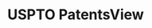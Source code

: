 ---
layout: default
bigquery: https://console.cloud.google.com/bigquery?p=patents-public-data&d=patentsview&page=dataset
citation: Attribution should be given to PatentsView for use, distribution, or derivative
  works.
code: https://github.com/CSSIP-AIR/PatentsView-Code-Snippets/
contributors: USPTO
cost: None
description: 'PatentsView includes US patent data including raw data (summaries, applications,
  pregrant applications), disambugations of inventors and assignees, and inventor
  gender estimates.  Also foreign priority data, # of figures and sheets, and government
  interest statements.'
documentation: https://patentsview.org/query/builder-faqs
last_edit: 04/09/2022, 13:37:52
location: https://patentsview.org/
maintained_by: USPTO
record_creation_timestamp: 12/2/2020 17:20:46
schema_fields:
- patent_id
- disamb_assignee_id_20190312
- section_id
- classification_value
- doc_type
- attribution_status
- disamb_inventor_id_20170808
- disamb_inventor_id_20191008
- section
- disamb_inventor_id_20181127
- disamb_assignee_id_20191008
- disamb_inventor_id_20171003
- latlong
- name_last
- citation_id
- term_disclaimer
- number
- name
- county
- state_fips
- lapse_of_patent
- num_figures
- gi_statement
- level_one
- status
- term_extension
- num_claims
- doctype
- _102_date
- title
- series_code
- ipc_version_indicator
- text
- disamb_assignee_id_20190820
- sequence
- male_flag
- disamb_inventor_id_20200929
- designation
- applicant_type
- term_grant
- disamb_assignee_id_20181127
- application_id
- exemplary
- location_id
- level_two
- state
- contract_award_number
- disamb_inventor_id_20190820
- subclass_id
- fname
- disamb_inventor_id_20190312
- reldocno
- field_id
- group
- ipc_class
- field_title
- symbol_position
- name_first
- rawassignee_id
- kind
- rule_47
- country_transformed
- mainclass_id
- main_group
- inventor_id
- f102_date
- subsection_id
- rel_id
- disamb_inventor_id_20200331
- action_date
- subgroup
- subclass
- disamb_inventor_id_20200630
- category_id
- publication_number
- length
- male
- latitude
- country
- subcategory_id
- relkind
- organization
- category
- disamb_inventor_id_20170307
- disamb_assignee_id_20200929
- disamb_inventor_id_20191231
- dependent
- county_fips
- abstract
- organization_id
- _371_date
- disamb_inventor_id_20171226
- disamb_inventor_id_20180528
- disamb_inventor_id_20201229
- classification_level
- type
- longitude
- withdrawn
- role
- num_sheets
- id
- disamb_assignee_id_20191231
- latin_name
- variety
- classification_status
- num
- city
- rawlocation_id
- lawyer_id
- uuid
- level_three
- assignee_id
- lname
- date
- group_id
- subgroup_id
- classification_data_source
- disamb_assignee_id_20200630
- sector_title
- deceased
- f371_date
- disclaimer_date
- filename
- rawinventor_id
- disamb_assignee_id_20200331
shortname: patentsview
tags:
- disambiguation
- United States
- gender
terms_of_use: Creative Commons Attribution 4.0 International License.
timeframe: 1963-1999
title: USPTO PatentsView
uuid: cf1780b1-e265-4e49-8d1d-83b9cfe0fd9a
---